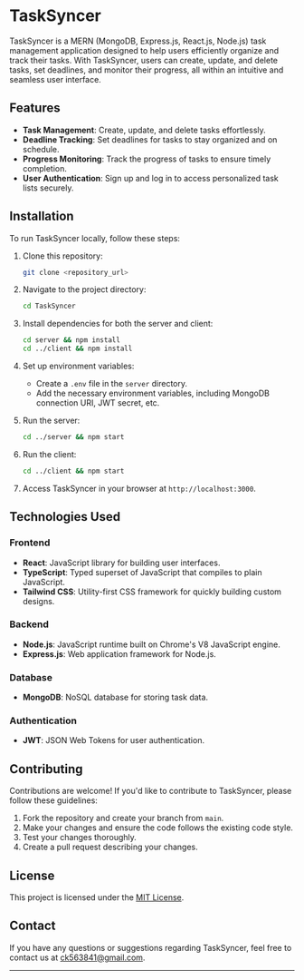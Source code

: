 # TaskSyncer

TaskSyncer is a MERN (MongoDB, Express.js, React.js, Node.js) task management application designed to help users efficiently organize and track their tasks. With TaskSyncer, users can create, update, and delete tasks, set deadlines, and monitor their progress, all within an intuitive and seamless user interface.

## Features

- **Task Management**: Create, update, and delete tasks effortlessly.
- **Deadline Tracking**: Set deadlines for tasks to stay organized and on schedule.
- **Progress Monitoring**: Track the progress of tasks to ensure timely completion.
- **User Authentication**: Sign up and log in to access personalized task lists securely.

## Installation

To run TaskSyncer locally, follow these steps:

1. Clone this repository:

    ```bash
    git clone <repository_url>
    ```

2. Navigate to the project directory:

    ```bash
    cd TaskSyncer
    ```

3. Install dependencies for both the server and client:

    ```bash
    cd server && npm install
    cd ../client && npm install
    ```

4. Set up environment variables:
   
   - Create a `.env` file in the `server` directory.
   - Add the necessary environment variables, including MongoDB connection URI, JWT secret, etc.

5. Run the server:

    ```bash
    cd ../server && npm start
    ```

6. Run the client:

    ```bash
    cd ../client && npm start
    ```

7. Access TaskSyncer in your browser at `http://localhost:3000`.

## Technologies Used

### Frontend

- **React**: JavaScript library for building user interfaces.
- **TypeScript**: Typed superset of JavaScript that compiles to plain JavaScript.
- **Tailwind CSS**: Utility-first CSS framework for quickly building custom designs.

### Backend

- **Node.js**: JavaScript runtime built on Chrome's V8 JavaScript engine.
- **Express.js**: Web application framework for Node.js.

### Database

- **MongoDB**: NoSQL database for storing task data.

### Authentication

- **JWT**: JSON Web Tokens for user authentication.

## Contributing

Contributions are welcome! If you'd like to contribute to TaskSyncer, please follow these guidelines:

1. Fork the repository and create your branch from `main`.
2. Make your changes and ensure the code follows the existing code style.
3. Test your changes thoroughly.
4. Create a pull request describing your changes.

## License

This project is licensed under the [MIT License](LICENSE).

## Contact

If you have any questions or suggestions regarding TaskSyncer, feel free to contact us at [ck563841@gmail.com](mailto:ck563841@gmail.com).

---
 
